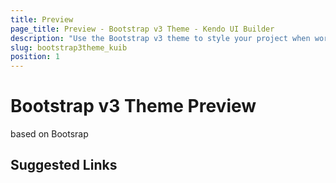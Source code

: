 ```yaml
---
title: Preview
page_title: Preview - Bootstrap v3 Theme - Kendo UI Builder
description: "Use the Bootstrap v3 theme to style your project when working the Kendo UI Builder tool for creating and managing Angular and AngularJS-based web applications."
slug: bootstrap3theme_kuib
position: 1
---
```


# Bootstrap v3 Theme Preview

based on Bootsrap 

## Suggested Links
